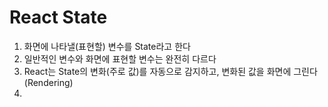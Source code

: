# React State

1. 화면에 나타낼(표현할) 변수를 State라고 한다
2. 일반적인 변수와 화면에 표현할 변수는 완전히 다르다
3. React는 State의 변화(주로 값)를 자동으로 감지하고, 변화된 값을 화면에 그린다(Rendering)
4.
